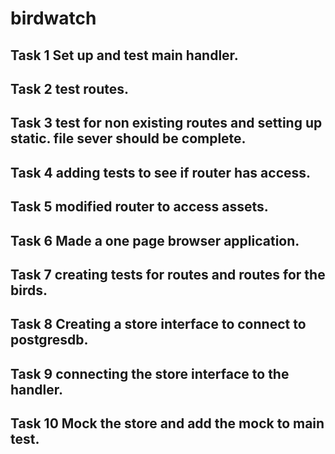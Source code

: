 # birdwatch

## Task 1 Set up and test main handler.
## Task 2 test routes.
## Task 3 test for non existing routes and setting up static. file sever should be complete.
## Task 4 adding tests to see if router has access.
## Task 5 modified router to access assets.
## Task 6 Made a one page browser application.
## Task 7 creating tests for routes and routes for the birds.
## Task 8 Creating a store interface to connect to postgresdb.
## Task 9 connecting the store interface to the handler.
## Task 10 Mock the store and add the mock to main test. 
